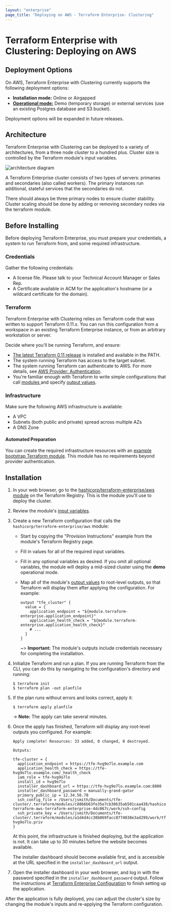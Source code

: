 ```yaml
---
layout: "enterprise"
page_title: "Deploying on AWS - Terraform Enterprise- Clustering"
---
```


# Terraform Enterprise with Clustering: Deploying on AWS

[mode]: ../before-installing/index.html#operational-mode-decision
[tf11]: https://releases.hashicorp.com/terraform/0.11.14/

## Deployment Options

On AWS, Terraform Enterprise with Clustering currently supports the following deployment options:

- **Installation mode:** Online or Airgapped
- [**Operational mode:**][mode] Demo (temporary storage) or external services (use an existing Postgres database and S3 bucket).

Deployment options will be expanded in future releases.

## Architecture

Terraform Enterprise with Clustering can be deployed to a variety of architectures, from a three node cluster to a hundred plus. Cluster size is controlled by the Terraform module's input variables.

![architecture diagram](https://github.com/hashicorp/terraform-aws-terraform-enterprise/blob/master/assets/aws_diagram.jpg?raw=true)

A Terraform Enterprise cluster consists of two types of servers: primaries and secondaries (also called workers). The primary instances run additional, stateful services that the secondaries do not.

There should always be three primary nodes to ensure cluster stability. Cluster scaling should be done by adding or removing secondary nodes via the terraform module.

## Before Installing

Before deploying Terraform Enterprise, you must prepare your credentials, a system to run Terraform from, and some required infrastructure.

### Credentials

Gather the following credentials:

* A license file. Please talk to your Technical Account Manager or Sales Rep.
* A Certificate available in ACM for the application's hostname (or a wildcard certificate for the domain).

### Terraform

Terraform Enterprise with Clustering relies on Terraform code that was written to support Terraform 0.11.x. You can run this configuration from a workspace in an existing Terraform Enterprise instance, or from an arbitrary workstation or server.

Decide where you'll be running Terraform, and ensure:

- [The latest Terraform 0.11 release][tf11] is installed and available in the PATH.
- The system running Terraform has access to the target subnet.
- The system running Terraform can authenticate to AWS. For more details, see [AWS Provider: Authentication](/docs/providers/aws/index.html#authentication).
- You're familiar enough with Terraform to write simple configurations that call [modules ](/docs/configuration-0-11/modules.html) and specify [output values](/docs/configuration-0-11/outputs.html).

### Infrastructure

Make sure the following AWS infrastructure is available:

- A VPC
- Subnets (both public and private) spread across multiple AZs
- A DNS Zone

#### Automated Preparation

[bootstrap]: https://github.com/hashicorp/private-terraform-enterprise/tree/master/examples/bootstrap-aws

You can create the required infrastructure resources with an [example bootstrap Terraform module][bootstrap]. This module has no requirements beyond provider authentication.

## Installation

[module]: https://registry.terraform.io/modules/hashicorp/terraform-enterprise/aws
[inputs]: https://registry.terraform.io/modules/hashicorp/terraform-enterprise/aws?tab=inputs
[outputs]: https://registry.terraform.io/modules/hashicorp/terraform-enterprise/aws?tab=outputs

1. In your web browser, go to the [hashicorp/terraform-enterprise/aws module][module] on the Terraform Registry. This is the module you'll use to deploy the cluster.
2. Review the module's [input variables][inputs].
3. Create a new Terraform configuration that calls the `hashicorp/terraform-enterprise/aws` module:
    - Start by copying the "Provision Instructions" example from the module's Terraform Registry page.
    - Fill in values for all of the required input variables.
    - Fill in any optional variables as desired. If you omit all optional variables, the module will deploy a mid-sized cluster using the **demo** operational mode.
    - Map all of the module's [output values][outputs] to root-level outputs, so that Terraform will display them after applying the configuration. For example:

        ```hcl
        output "tfe_cluster" {
          value = {
            application_endpoint = "${module.terraform-enterprise.application_endpoint}"
            application_health_check = "${module.terraform-enterprise.application_health_check}"
            # ...
          }
        }
        ```

        ~> **Important:** The module's outputs include credentials necessary for completing the installation.
4. Initialize Terraform and run a plan. If you are running Terraform from the CLI, you can do this by navigating to the configuration's directory and running:

    ```
    $ terraform init
    $ terraform plan -out planfile
    ```
5. If the plan runs without errors and looks correct, apply it:

    ```
    $ terraform apply planfile
    ```

    -> **Note:** The apply can take several minutes.
6. Once the apply has finished, Terraform will display any root-level outputs you configured. For example:

    ```text
    Apply complete! Resources: 33 added, 0 changed, 0 destroyed.

    Outputs:

    tfe-cluster = {
      application_endpoint = https://tfe-hvg9o7lo.example.com
      application_health_check = https://tfe-hvg9o7lo.example.com/_health_check
      iam_role = tfe-hvg9o7lo
      install_id = hvg9o7lo
      installer_dashboard_url = https://tfe-hvg9o7lo.example.com:8800
      installer_dashboard_password = manually-grand-gator
      primary_public_ip = 12.34.56.78
      ssh_config_file = /Users/jsmith/Documents/tfe-cluster/.terraform/modules/c8066b63fe35e7cb30635ab501caa438/hashicorp-terraform-aws-terraform-enterprise-4dc067c/work/ssh-config
      ssh_private_key = /Users/jsmith/Documents/tfe-cluster/.terraform/modules/a1d4d4cc38b069facc8774038e3ad299/work/tfe-hvg9o7lo.priv
    }
    ```

    At this point, the infrastructure is finished deploying, but the application is not. It can take up to 30 minutes before the website becomes available.

    The installer dashboard should become available first, and is accessible at the URL specified in the `installer_dashboard_url` output. 
7. Open the installer dashboard in your web browser, and log in with the password specified in the `installer_dashboard_password` output. Follow the instructions at [Terraform Enterprise Configuration](../install/config.html) to finish setting up the application.

After the application is fully deployed, you can adjust the cluster's size by changing the module's inputs and re-applying the Terraform configuration.
